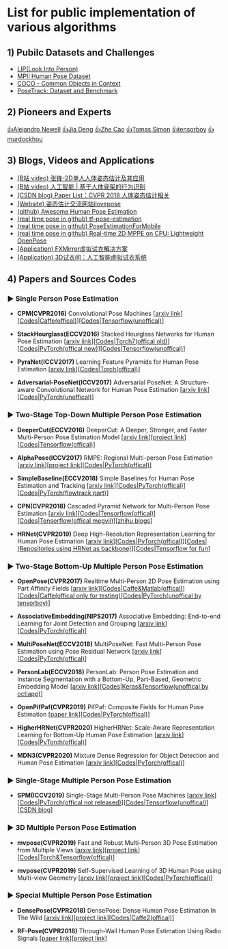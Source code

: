 #  List for public implementation of various algorithms

## 1) Pubilc Datasets and Challenges

* [LIP(Look Into Person)](http://www.sysu-hcp.net/lip/index.php)
* [MPII Human Pose Dataset](http://human-pose.mpi-inf.mpg.de/#)
* [COCO - Common Objects in Context](https://cocodataset.org/)
* [PoseTrack: Dataset and Benchmark](https://posetrack.net/)


## 2) Pioneers and Experts

[👍Alejandro Newell](https://www.alejandronewell.com/)
[👍Jia Deng](https://www.cs.princeton.edu/~jiadeng/)
[👍Zhe Cao](https://people.eecs.berkeley.edu/~zhecao/)
[👍Tomas Simon](http://www.cs.cmu.edu/~tsimon/)
[👍tensorboy](https://github.com/tensorboy)
[👍murdockhou](https://github.com/murdockhou)



## 3) Blogs, Videos and Applications

* [(B站 video) 张锋-2D单人人体姿态估计及其应用](https://www.bilibili.com/video/av19006542/)
* [(B站 video) 人工智能 | 基于人体骨架的行为识别](https://www.bilibili.com/video/BV1wt411p7Ut/?spm_id_from=333.788.videocard.0)
* [(CSDN blog) Paper List：CVPR 2018 人体姿态估计相关](https://blog.csdn.net/BockSong/article/details/80899689)
* [(Website) 姿态估计交流网站ilovepose](http://www.ilovepose.cn/)
* [(github) Awesome Human Pose Estimation](https://github.com/cbsudux/awesome-human-pose-estimation)
* [(real time pose in github) tf-pose-estimation](https://github.com/ildoonet/tf-pose-estimation)
* [(real time pose in github) PoseEstimationForMobile](https://github.com/edvardHua/PoseEstimationForMobile)
* [(real time pose in github) Real-time 2D MPPE on CPU: Lightweight OpenPose](https://github.com/Daniil-Osokin/lightweight-human-pose-estimation.pytorch)
* [(Application) FXMirror虚拟试衣解决方案](http://fxmirror.net/zh/features)
* [(Application) 3D试衣间：人工智能虚拟试衣系统](http://3d.oleoad.com/3dshiyi.asp)



## 4) Papers and Sources Codes

### ▶ Single Person Pose Estimation

* **CPM(CVPR2016)** Convolutional Pose Machines [[arxiv link](https://arxiv.org/abs/1602.00134)][[Codes|Caffe(offical)](https://github.com/shihenw/convolutional-pose-machines-release)][[Codes|Tensorflow(unoffical)](https://github.com/psycharo/cpm)]

* **StackHourglass(ECCV2016)** Stacked Hourglass Networks for Human Pose Estimation [[arxiv link](https://arxiv.org/abs/1603.06937)][[Codes|Torch7(offical old)](https://github.com/princeton-vl/pose-hg-train)][[Codes|PyTorch(offical new)](https://github.com/princeton-vl/pytorch_stacked_hourglass)][[Codes|Tensorflow(unoffical)](https://github.com/wbenbihi/hourglasstensorlfow)]

* **PyraNet(ICCV2017)** Learning Feature Pyramids for Human Pose Estimation [[arxiv link](https://arxiv.org/abs/1708.01101)][[Codes|Torch(offical)](https://github.com/bearpaw/PyraNet)]

* **Adversarial-PoseNet(ICCV2017)** Adversarial PoseNet: A Structure-aware Convolutional Network for Human Pose Estimation [[arxiv link](https://arxiv.org/abs/1705.00389)][[Codes|PyTorch(unoffical)](https://github.com/rohitrango/Adversarial-Pose-Estimation)]
 
 

### ▶ Two-Stage Top-Down Multiple Person Pose Estimation

* **DeeperCut(ECCV2016)** DeeperCut: A Deeper, Stronger, and Faster Multi-Person Pose Estimation Model [[arxiv link](http://arxiv.org/abs/1605.03170)][[project link](http://pose.mpi-inf.mpg.de/#)][[Codes|Tensorflow(offical)](https://github.com/eldar/pose-tensorflow)]

* **AlphaPose(ICCV2017)** RMPE: Regional Multi-person Pose Estimation [[arxiv link](https://arxiv.org/abs/1612.00137)][[project link](https://www.mvig.org/research/alphapose.html)][[Codes|PyTorch(offical)](https://github.com/MVIG-SJTU/AlphaPose)]

* **SimpleBaseline(ECCV2018)** Simple Baselines for Human Pose Estimation and Tracking [[arxiv link](https://arxiv.org/abs/1804.06208)][[Codes|PyTorch(offical)](https://github.com/Microsoft/human-pose-estimation.pytorch)][[Codes|PyTorch(flowtrack part)](https://github.com/simochen/flowtrack.pytorch)]

* **CPN(CVPR2018)** Cascaded Pyramid Network for Multi-Person Pose Estimation [[arxiv link](https://arxiv.org/abs/1711.07319)][[Codes|Tensorflow(offical)](https://github.com/chenyilun95/tf-cpn)][[Codes|Tensorflow(offical megvii)](https://github.com/megvii-detection/tf-cpn)][[zhihu blogs](https://zhuanlan.zhihu.com/p/37582402)]

* **HRNet(CVPR2019)** Deep High-Resolution Representation Learning for Human Pose Estimation [[arxiv link](https://arxiv.org/abs/1902.09212)][[Codes|PyTorch(offical)](https://github.com/leoxiaobin/deep-high-resolution-net.pytorch)][[Codes|(Repositories using HRNet as backbone)](https://github.com/HRNet)][[Codes|Tensorflow for fun](https://github.com/VXallset/deep-high-resolution-net.TensorFlow)]



### ▶  Two-Stage Bottom-Up Multiple Person Pose Estimation

* **OpenPose(CVPR2017)** Realtime Multi-Person 2D Pose Estimation using Part Affinity Fields [[arxiv link](https://arxiv.org/abs/1611.08050)][[Codes|Caffe&Matlab(offical)](https://github.com/ZheC/Realtime_Multi-Person_Pose_Estimation)][[Codes|Caffe(offical only for testing)](https://github.com/CMU-Perceptual-Computing-Lab/openpose)][Codes|PyTorch(unoffical by tensorboy)](https://github.com/tensorboy/pytorch_Realtime_Multi-Person_Pose_Estimation)]

* **AssociativeEmbedding(NIPS2017)** Associative Embedding: End-to-end Learning for Joint Detection and Grouping [[arxiv link](https://arxiv.org/abs/1611.05424)][[Codes|PyTorch(offical)](https://github.com/princeton-vl/pose-ae-train)]

* **MultiPoseNet(ECCV2018)** MultiPoseNet: Fast Multi-Person Pose Estimation using Pose Residual Network [[arxiv link](https://arxiv.org/abs/1807.04067)][[Codes|PyTorch(offical)](https://github.com/salihkaragoz/pose-residual-network-pytorch)]

* **PersonLab(ECCV2018)** PersonLab: Person Pose Estimation and Instance Segmentation with a Bottom-Up, Part-Based, Geometric Embedding Model [[arxiv link](https://arxiv.org/abs/1803.08225)][[Codes|Keras&Tensorflow(unoffical by octiapp)](https://github.com/octiapp/KerasPersonLab)]

* **OpenPifPaf(CVPR2019)** PifPaf: Composite Fields for Human Pose Estimation [[paper link](https://openaccess.thecvf.com/content_CVPR_2019/papers/Kreiss_PifPaf_Composite_Fields_for_Human_Pose_Estimation_CVPR_2019_paper.pdf)][[Codes|PyTorch(offical)](https://github.com/vita-epfl/openpifpaf)]


* **HigherHRNet(CVPR2020)** HigherHRNet: Scale-Aware Representation Learning for Bottom-Up Human Pose Estimation [[arxiv link](https://arxiv.org/abs/1908.10357)][[Codes|PyTorch(offical)](https://github.com/HRNet/HigherHRNet-Human-Pose-Estimation)]

* **MDN3(CVPR2020)** Mixture Dense Regression for Object Detection and Human Pose Estimation [[arxiv link](https://arxiv.org/abs/1912.00821)][[Codes|PyTorch(offical)](https://github.com/alivaramesh/MixtureDenseRegression)]



### ▶  Single-Stage Multiple Person Pose Estimation

* **SPM(ICCV2019)** Single-Stage Multi-Person Pose Machines [[arxiv link](https://arxiv.org/abs/1908.09220)][[Codes|PyTorch(offical not released)](https://github.com/NieXC/pytorch-spm)][[Codes|Tensorflow(unoffical)](https://github.com/murdockhou/Single-Stage-Multi-person-Pose-Machines)][[CSDN blog](https://blog.csdn.net/Murdock_C/article/details/100545377)]

### ▶  3D Multiple Person Pose Estimation

* **mvpose(CVPR2019)** Fast and Robust Multi-Person 3D Pose Estimation from Multiple Views [[arxiv link](https://arxiv.org/abs/1901.04111)][[project link](https://zju3dv.github.io/mvpose/)][[Codes|Torch&Tensorflow(offical)](https://github.com/zju3dv/mvpose)]

* **mvpose(CVPR2019)** Self-Supervised Learning of 3D Human Pose using Multi-view Geometry [[arxiv link](https://arxiv.org/abs/1903.02330)][[project link](https://mkocabas.github.io/epipolarpose.html)][[Codes|PyTorch(offical)](https://github.com/mkocabas/EpipolarPose)]



### ▶  Special Multiple Person Pose Estimation

* **DensePose(CVPR2018)** DensePose: Dense Human Pose Estimation In The Wild [[arxiv link](https://arxiv.org/abs/1802.00434)][[project link](http://densepose.org/)][[Codes|Caffe2(offical)](https://github.com/facebookresearch/Densepose)]

* **RF-Pose(CVPR2018)** Through-Wall Human Pose Estimation Using Radio Signals [[paper link](https://openaccess.thecvf.com/content_cvpr_2018/papers/Zhao_Through-Wall_Human_Pose_CVPR_2018_paper.pdf)][[project link](http://rfpose.csail.mit.edu/)]


